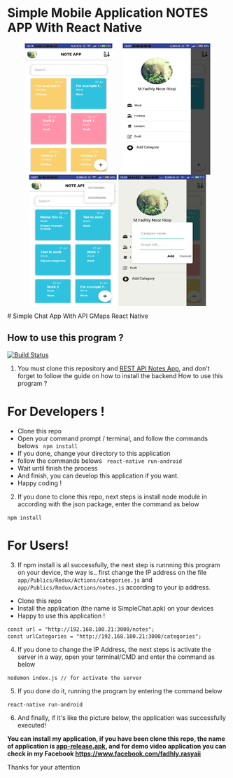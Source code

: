 # Simple Mobile Application NOTES APP With React Native
<p align="center">
    <img src="https://raw.githubusercontent.com/maslow123/Simple-Notes-React-Native-with-REST-API/master/Screenshot_2019-07-07-16-14-22-577_com.practice.png" width=200 height=300 align="center" style="margin-right:20px"/>
    <img src="https://raw.githubusercontent.com/maslow123/Simple-Notes-React-Native-with-REST-API/master/Screenshot_2019-07-07-18-07-29-500_com.practice.png" width=200 height=300 align="center"/>
    <img src="https://github.com/maslow123/Simple-Notes-React-Native-with-REST-API/blob/master/Screenshot_2019-07-07-18-07-52-560_com.practice.png" width=200 height=300 align="center"/>
    <img src="https://raw.githubusercontent.com/maslow123/Simple-Notes-React-Native-with-REST-API/master/Screenshot_2019-07-07-18-30-41-207_com.practice.png" width=200 height=300 align="center"/>
</p>
# Simple Chat App With API GMaps React Native

## How to use this program ?
[![Build Status](https://travis-ci.org/joemccann/dillinger.svg?branch=master)](https://travis-ci.org/joemccann/dillinger)

1. You must clone this repository and [REST API Notes App](https://github.com/maslow123/restful-notes-app), and don't forget to follow the guide on how to install the backend
How to use this program ?
# For Developers !
  - Clone this repo
  - Open your command prompt / terminal, and follow the commands belows
  ``` npm install```
  - If you done, change your directory to this application
  - follow the commands belows
  ``` react-native run-android```
  - Wait until finish the process
  - And finish, you can develop this application if you want.
  - Happy coding !
2. If you done to clone this repo, next steps is install node module in according with the json package, enter the command as below
```
npm install
```
# For Users!
3. If npm install is all successfully, the next step is runnning this program on your device, the way is.. first change the IP address on the file ```app/Publics/Redux/Actions/categories.js``` and ```app/Publics/Redux/Actions/notes.js``` according to your ip address.
  - Clone this repo
  - Install the application (the name is SimpleChat.apk) on your devices
  - Happy to use this application !
```
const url = "http://192.168.100.21:3000/notes";
const urlCategories = "http://192.168.100.21:3000/categories";
```
4. If you done to change the IP Address, the next steps is activate the server in a way, open your terminal/CMD and enter the command as below
```
nodemon index.js // for activate the server
```
5. If you done do it, running the program by entering the command below
```
react-native run-android
```
6. And finally, if it's like the picture below, the application was successfully executed!

**You can install my application, if you have been clone this repo, the name of application is [app-release.apk](https://github.com/maslow123/Simple-Notes-React-Native-with-REST-API/blob/master/app-release.apk), and for demo video application you can check in my Facebook https://www.facebook.com/fadhly.rasyaii**

Thanks for your attention 
